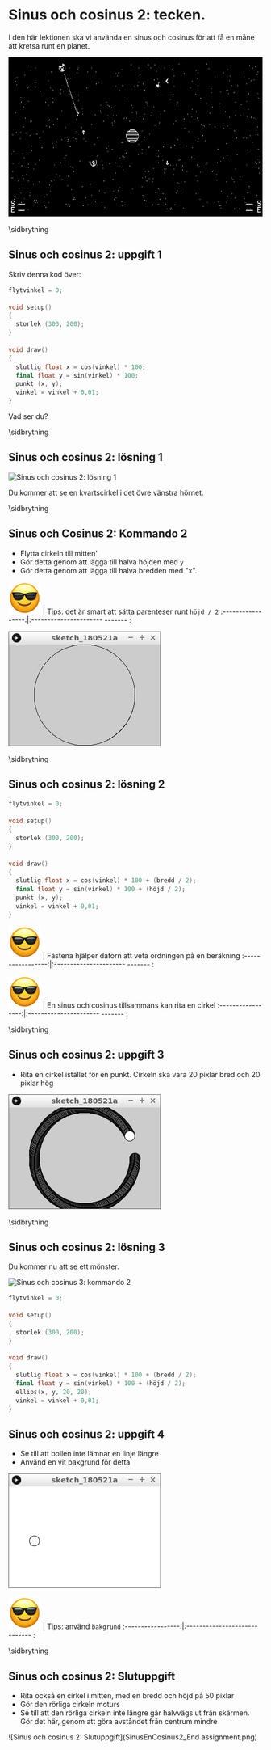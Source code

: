 # Sinus och cosinus 2: tecken.

I den här lektionen ska vi använda en sinus och cosinus för att få en måne att kretsa runt en planet.

![Spacewar](Spacewar.png)

\sidbrytning

## Sinus och cosinus 2: uppgift 1

Skriv denna kod över:

```c++
flytvinkel = 0;

void setup()
{
  storlek (300, 200);
}

void draw()
{
  slutlig float x = cos(vinkel) * 100;
  final float y = sin(vinkel) * 100;
  punkt (x, y);
  vinkel = vinkel + 0,01;
}
```

Vad ser du?

\sidbrytning

## Sinus och cosinus 2: lösning 1

![Sinus och cosinus 2: lösning 1](SinusEnCosine2_1.png)

Du kommer att se en kvartscirkel i det övre vänstra hörnet.

\sidbrytning

## Sinus och Cosinus 2: Kommando 2

 * Flytta cirkeln till mitten'
 * Gör detta genom att lägga till halva höjden med `y`
 * Gör detta genom att lägga till halva bredden med "x".

![Solglasögon](EmojiSunglasses.png) | Tips: det är smart att sätta parenteser runt `höjd / 2`
:-----------------:|:---------------------- ------- :

![Sinus och cosinus 2: kommando 2](SinusEnCosinus2_2.png)

\sidbrytning

## Sinus och cosinus 2: lösning 2

```c++
flytvinkel = 0;

void setup()
{
  storlek (300, 200);
}

void draw()
{
  slutlig float x = cos(vinkel) * 100 + (bredd / 2);
  final float y = sin(vinkel) * 100 + (höjd / 2);
  punkt (x, y);
  vinkel = vinkel + 0,01;
}
```

![Solglasögon](EmojiSunglasses.png) | Fästena hjälper datorn att veta ordningen på en beräkning
:-----------------:|:---------------------- ------- :

![Solglasögon](EmojiSunglasses.png) | En sinus och cosinus tillsammans kan rita en cirkel
:-----------------:|:---------------------- ------- :

\sidbrytning

## Sinus och cosinus 2: uppgift 3

 * Rita en cirkel istället för en punkt. Cirkeln ska vara 20 pixlar bred och 20 pixlar hög

![Sinus och cosinus 2: kommando 3](SinusEnCosinus2_3.png)

\sidbrytning

## Sinus och cosinus 2: lösning 3

Du kommer nu att se ett mönster.

![Sinus och cosinus 3: kommando 2](SinusEnCosine2_3.png)

```c++
flytvinkel = 0;

void setup()
{
  storlek (300, 200);
}

void draw()
{
  slutlig float x = cos(vinkel) * 100 + (bredd / 2);
  final float y = sin(vinkel) * 100 + (höjd / 2);
  ellips(x, y, 20, 20);
  vinkel = vinkel + 0,01;
}
```

## Sinus och cosinus 2: uppgift 4

 * Se till att bollen inte lämnar en linje längre
 * Använd en vit bakgrund för detta

![Sinus och cosinus 2: kommando 4](SinusEnCosinus2_4.png)

![Solglasögon](EmojiSunglasses.png) | Tips: använd `bakgrund`
:-----------------:|:---------------------- ------- :


\sidbrytning

## Sinus och cosinus 2: Slutuppgift

 * Rita också en cirkel i mitten, med en bredd och höjd på 50 pixlar
 * Gör den rörliga cirkeln moturs
 * Se till att den rörliga cirkeln inte längre går halvvägs ut från skärmen. Gör det här,
   genom att göra avståndet från centrum mindre

![Sinus och cosinus 2: Slutuppgift](SinusEnCosinus2_End assignment.png)
